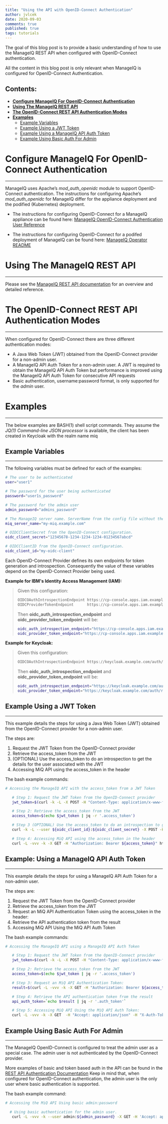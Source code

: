 ```yaml
---
title: "Using the API with OpenID-Connect Authentication"
author: jvlcek
date: 2020-09-03
comments: true
published: true
tags: tutorials
---
```


The goal of this blog post is to provide a basic understanding of how to use the ManageIQ REST API when configured with OpenID-Connect authentication.

All the content in this blog post is only relevant when ManageIQ is configured for OpenID-Connect Authentication.

**Contents:**
---------------------------------------------------------------------

- [**Configure ManageIQ For OpenID-Connect Authentication**](#configure-manageiq-for-openid-connect-authentication)
- [**Using The ManageIQ REST API**](#using-the-manageiq-rest-api)
- [**The OpenID-Connect REST API Authentication Modes**](#the-openid-connect-rest-api-authentication-modes)
- [**Examples**](#examples)
  - [Example Variables](#example-variables)
  - [Example Using a JWT Token](#example-using-a-jwt-token)
  - [Example Using a ManageIQ API Auth Token](#example-using-a-manageiq-api-auth-token)
  - [Example Using Basic Auth For Admin](#example-using-basic-auth-for-admin)

# Configure ManageIQ For OpenID-Connect Authentication
---------------------------------------------------------------------

ManageIQ uses Apache’s <em>mod_auth_openidc</em> module to support OpenID-Connect authentication.
The instructions for configuring Apache’s <em>mod_auth_openidc</em> for ManageIQ differ for the
appliance deployment and the podified (Kubernetes) deployment.

  + The instructions for configuring OpenID-Connect for a ManageIQ appliance can be found here:
    [ManageIQ OpenID-Connect Authentication User Reference](https://www.manageiq.org/docs/reference/latest/auth/openid_connect.html)

  + The instructions for configuring OpenID-Connect for a podifed deployment of ManageIQ can be found here:
    [ManageIQ Operator README](https://github.com/ManageIQ/manageiq-pods/blob/master/manageiq-operator/README.md#configuring-openid-connect-authentication)

# Using The ManageIQ REST API
---------------------------------------------------------------------

Please see the [ManageIQ REST API documentation](https://www.manageiq.org/docs/api) for an overview
and detailed reference.

# The OpenID-Connect REST API Authentication Modes
---------------------------------------------------------------------

When configured for OpenID-Connect there are three different authentication modes:

  + A Java Web Token (JWT) obtained from the OpenID-Connect provider for a non-admin user.
  + A ManageIQ API Auth Token for a non-admin user.
    A JWT is required to obtain the ManageIQ API Auth Token but performance is improved using the ManageIQ API Auth Token for consecutive API requests
  + Basic authentication, username:password format, is only supported for the *admin*  user.

# Examples
---------------------------------------------------------------------

The below examples are BASH(1) shell script commands. They assume the
*JQ(1)*  <em>Command-line JSON processor</em> is available, the client
has been created in Keycloak with the realm name miq 

## Example Variables
---------------------------------------------------------------------

The following variables must be defined for each of the examples:

```bash
# The user to be authenticated
user="user1"

# The password for the user being authenticated
password="user1s_password"

# The password for the admin user
admin_password="admins_password"

# The ManageIQ server name. ServerName from the config file without the https:// prefix
miq_server_name="my-miq.example.com"

# OIDCClientSecret from the OpenID-Connect configuration.
oidc_client_secret="12345678-1234-1234-1234-01234567abcd"

# OIDCClientID from the OpenID-Connect configuration.
oidc_client_id="my-oidc-client"

```

Each OpenID-Connect Provider defines its own endpoints for token generation and introspection. Consequently
the value of these variables depend on the OpenID-Connect Provider being used.

**Example for IBM's Identity Access Management (IAM):**

> Given this configuration:
> ```bash
> OIDCOAuthIntrospectionEndpoint https://cp-console.apps.iam.example.com/idprovider/v1/auth/introspect
> OIDCProviderTokenEndpoint      https://cp-console.apps.iam.example.com/idprovider/v1/auth/token
> ```
>
> Then **oidc_auth_introspection_endpoint** and **oidc_provider_token_endpoint** will be:
> ```bash
> oidc_auth_introspection_endpoint="https://cp-console.apps.iam.example.com/idprovider/v1/auth/introspect"
> oidc_provider_token_endpoint="https://cp-console.apps.iam.example.com/idprovider/v1/auth/identitytoken"
> ```

**Example for Keycloak:**

> Given this configuration:
> ```bash
> OIDCOAuthIntrospectionEndpoint https://keycloak.example.com/auth/realms/miq/protocol/openid-connect/token/introspect 
> ```
> 
> Then **oidc_auth_introspection_endpoint** and **oidc_provider_token_endpoint** will be:
> ```bash
> oidc_auth_introspection_endpoint="https://keycloak.example.com/auth/realms/miq/protocol/openid-connect/token/introspect"
> oidc_provider_token_endpoint="https://keycloak.example.com/auth/realms/miq/protocol/openid-connect/token/"
> ```

## Example Using a JWT Token
---------------------------------------------------------------------

This example details the steps for using a Java Web Token (JWT) obtained from the OpenID-Connect provider for a non-admin user.

The steps are:
1. Request the JWT Token from the OpenID-Connect provider
1. Retrieve the access_token from the JWT
1. (OPTIONAL) Use the access_token to do an introspection to get the details for the user associated with the JWT
1. Accessing MiQ API using the access_token in the header

The bash example commands:

```bash
# Accessing the ManageIQ API with the access_token from a JWT Token

   # Step 1: Request the JWT Token from the OpenID-Connect provider
   jwt_token=$(curl -k -L -X POST -H "Content-Type: application/x-www-form-urlencoded" -d "grant_type=password" -d "client_id=${oidc_client_id}" -d "client_secret=${oidc_client_secret}" -d "username=${user}" -d "password=${password}" -d "scope=openid" ${oidc_provider_token_endpoint} )

   # Step 2: Retrieve the access_token from the JWT
   access_token=$(echo $jwt_token | jq -r '.access_token')

   # Step 3 (OPTIONAL) Use the access_token to do an introspection to get the details for the user associated with the JWT
   curl -k -L --user ${oidc_client_id}:${oidc_client_secret} -X POST -H "Content-Type: application/x-www-form-urlencoded" -d "token=${access_token}" ${oidc_auth_introspection_endpoint} | jq

   # Step 4: Accessing MiQ API using the access_token in the header
   curl -L -vvv -k -X GET -H "Authorization: Bearer ${access_token}" https://${miq_server_name}/api/users | jq
```


## Example: Using a ManageIQ API Auth Token
---------------------------------------------------------------------

This example details the steps for using a ManageIQ API Auth Token for a non-admin user.

The steps are:
1. Request the JWT Token from the OpenID-Connect provider
1. Retrieve the access_token from the JWT
1. Request an MiQ API Authentication Token using the access_token in the header:
1. Retrieve the API authentication token from the result
1. Accessing MiQ API Using the MiQ API Auth Token

The bash example commands:

```bash
# Accessing the ManageIQ API using a ManageIQ API Auth Token

   # Step 1: Request the JWT Token from the OpenID-Connect provider
   jwt_token=$(curl -k -L -X POST -H "Content-Type: application/x-www-form-urlencoded" -d "grant_type=password" -d "client_id=${oidc_client_id}" -d "client_secret=${oidc_client_secret}" -d "username=${user}" -d "password=${password}" -d "scope=openid" ${oidc_provider_token_endpoint} )

   # Step 2: Retrieve the access_token from the JWT
   access_token=$(echo $jwt_token | jq -r '.access_token')

   # Step 3: Request an MiQ API Authentication Token:
   result=$(curl -L -vvv -k -X GET -H "Authorization: Bearer ${access_token}" https://${miq_server_name}/api/auth)

   # Step 4: Retrieve the API authentication token from the result
   api_auth_token=`echo $result | jq -r '.auth_token'`

   # Step 5: Accessing MiQ API Using the MiQ API Auth Token:
   curl -L -vvv -k -X GET  -H "Accept: application/json" -H "X-Auth-Token: ${api_auth_token}" https://${miq_server_name}/api/users | jq

```

## Example Using Basic Auth For Admin
---------------------------------------------------------------------

The ManageIQ OpenID-Connect is configured to treat the admin user as a special case.
The admin user is not authenticated by the OpenID-Connect provider. 

More examples of basic and token based auth in the API can be found in the [REST API Authentication Documentation]( https://www.manageiq.org/docs/reference/latest/api/overview/auth.html)
Keep in mind that, when configured for OpenID-Connect authentication, the admin user is the only user where basic authentication is supported.


The bash example command:

```bash
# Accessing the MiQ API Using basic admin:password

  # Using basic authentication for the admin user.
   curl -L -vvv -k --user admin:${admin_password} -X GET -H 'Accept: application/json' https://${miq_server_name}/api/users | jq
```


